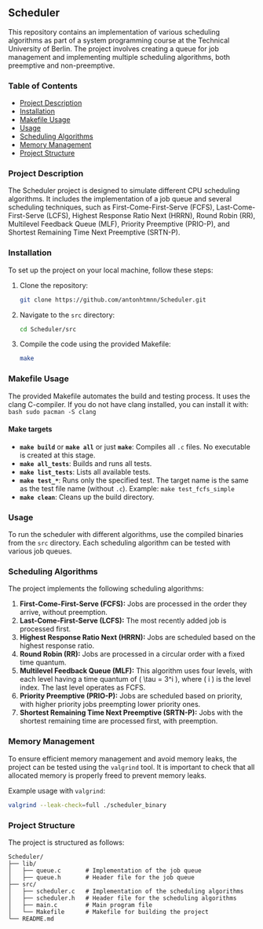 ## Scheduler

This repository contains an implementation of various scheduling algorithms as part of a system programming course at the Technical University of Berlin. The project involves creating a queue for job management and implementing multiple scheduling algorithms, both preemptive and non-preemptive.

### Table of Contents

- [Project Description](#project-description)
- [Installation](#installation)
- [Makefile Usage](#makefile-usage)
- [Usage](#usage)
- [Scheduling Algorithms](#scheduling-algorithms)
- [Memory Management](#memory-management)
- [Project Structure](#project-structure)

### Project Description

The Scheduler project is designed to simulate different CPU scheduling algorithms. It includes the implementation of a job queue and several scheduling techniques, such as First-Come-First-Serve (FCFS), Last-Come-First-Serve (LCFS), Highest Response Ratio Next (HRRN), Round Robin (RR), Multilevel Feedback Queue (MLF), Priority Preemptive (PRIO-P), and Shortest Remaining Time Next Preemptive (SRTN-P).

### Installation

To set up the project on your local machine, follow these steps:

1. Clone the repository:
    ```bash
    git clone https://github.com/antonhtmnn/Scheduler.git
    ```
2. Navigate to the `src` directory:
    ```bash
    cd Scheduler/src
    ```
3. Compile the code using the provided Makefile:
    ```bash
    make
    ```

### Makefile Usage

The provided Makefile automates the build and testing process. It uses the clang C-compiler. If you do not have clang installed, you can install it with:
    ```bash
    sudo pacman -S clang
    ```
    
#### Make targets

- **`make build`** or **`make all`** or just **`make`**: Compiles all `.c` files. No executable is created at this stage.
- **`make all_tests`**: Builds and runs all tests.
- **`make list_tests`**: Lists all available tests.
- **`make test_*`**: Runs only the specified test. The target name is the same as the test file name (without `.c`). Example: `make test_fcfs_simple`
- **`make clean`**: Cleans up the build directory.

### Usage

To run the scheduler with different algorithms, use the compiled binaries from the `src` directory. Each scheduling algorithm can be tested with various job queues.

### Scheduling Algorithms

The project implements the following scheduling algorithms:

1. **First-Come-First-Serve (FCFS):** Jobs are processed in the order they arrive, without preemption.
2. **Last-Come-First-Serve (LCFS):** The most recently added job is processed first.
3. **Highest Response Ratio Next (HRRN):** Jobs are scheduled based on the highest response ratio.
4. **Round Robin (RR):** Jobs are processed in a circular order with a fixed time quantum.
5. **Multilevel Feedback Queue (MLF):** This algorithm uses four levels, with each level having a time quantum of \( \tau = 3^i \), where \( i \) is the level index. The last level operates as FCFS.
6. **Priority Preemptive (PRIO-P):** Jobs are scheduled based on priority, with higher priority jobs preempting lower priority ones.
7. **Shortest Remaining Time Next Preemptive (SRTN-P):** Jobs with the shortest remaining time are processed first, with preemption.

### Memory Management

To ensure efficient memory management and avoid memory leaks, the project can be tested using the `valgrind` tool. It is important to check that all allocated memory is properly freed to prevent memory leaks.

Example usage with `valgrind`:
```bash
valgrind --leak-check=full ./scheduler_binary
```

### Project Structure
The project is structured as follows:

```
Scheduler/
├── lib/
│   ├── queue.c       # Implementation of the job queue
│   ├── queue.h       # Header file for the job queue
├── src/
│   ├── scheduler.c   # Implementation of the scheduling algorithms
│   ├── scheduler.h   # Header file for the scheduling algorithms
│   ├── main.c        # Main program file
│   └── Makefile      # Makefile for building the project
└── README.md
```
